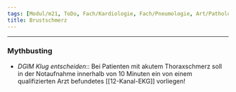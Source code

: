 ```yaml
---
tags: [Modul/m21, ToDo, Fach/Kardiologie, Fach/Pneumologie, Art/Pathologie, Mythbusting/DGIM-Klug-entscheiden]
title: Brustschmerz
---
```

---
### Mythbusting
- *DGIM Klug entscheiden*:: Bei Patienten mit akutem Thoraxschmerz soll in der Notaufnahme innerhalb von 10 Minuten ein von einem qualifizierten Arzt befundetes [[12-Kanal-EKG]] vorliegen!
